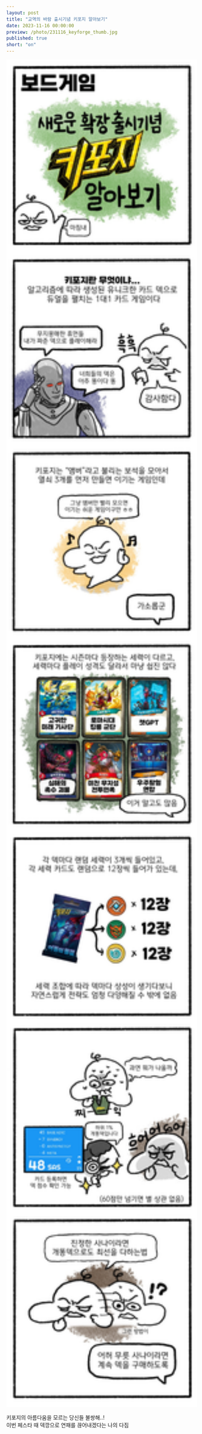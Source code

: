 ```yaml
---
layout: post
title: "교역의 바람 출시기념 키포지 알아보기"
date: 2023-11-16 00:00:00
preview: /photo/231116_keyforge_thumb.jpg
published: true
short: "on"
---
```


<img src="/photo/231116_keyforge.jpg" width="1000">


키포지의 아름다움을 모르는 당신들 불쌍해..!<br>
이번 페스타 때 덱깡으로 연패를 끊어내겠다는 나의 다짐 <br>
